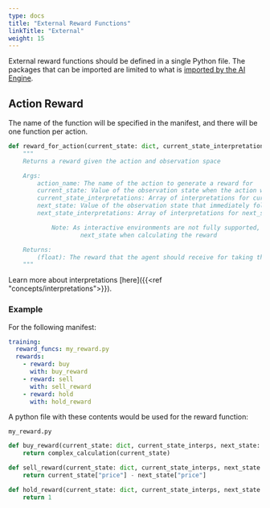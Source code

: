 ```yaml
---
type: docs
title: "External Reward Functions"
linkTitle: "External"
weight: 15
---
```


External reward functions should be defined in a single Python file. The packages that can be imported are limited to what is [imported by the AI Engine](https://github.com/spiceai/spiceai/blob/trunk/ai/src/requirements/common.txt).

## Action Reward

The name of the function will be specified in the manifest, and there will be one function per action.

```python
def reward_for_action(current_state: dict, current_state_interpretations: list, next_state: dict, next_state_interpretations: list) -> float:
    """
    Returns a reward given the action and observation space

    Args:
        action_name: The name of the action to generate a reward for
        current_state: Value of the observation state when the action was recommended
        current_state_interpretations: Array of interpretations for current_state
        next_state: Value of the observation state that immediately follows current_state
        next_state_interpretations: Array of interpretations for next_state

            Note: As interactive environments are not fully supported, it may not make sense to use
                    next_state when calculating the reward

    Returns:
        (float): The reward that the agent should receive for taking this action.
    """
```

Learn more about interpretations [here]({{<ref "concepts/interpretations">}}).

### Example

For the following manifest:

```yaml
training:
  reward_funcs: my_reward.py
  rewards:
    - reward: buy
      with: buy_reward
    - reward: sell
      with: sell_reward
    - reward: hold
      with: hold_reward
```

A python file with these contents would be used for the reward function:

`my_reward.py`

```python
def buy_reward(current_state: dict, current_state_interps, next_state: dict, next_state_interps) -> float:
    return complex_calculation(current_state)

def sell_reward(current_state: dict, current_state_interps, next_state: dict, next_state_interps) -> float:
    return current_state["price"] - next_state["price"]

def hold_reward(current_state: dict, current_state_interps, next_state: dict, next_state_interps) -> float:
    return 1
```
